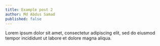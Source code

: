 ```yaml
---
title: Example post 2
author: Md Abdus Samad
published: false
---
```


Lorem ipsum dolor sit amet, consectetur adipiscing elit, sed do eiusmod tempor incididunt ut labore et dolore magna aliqua.

